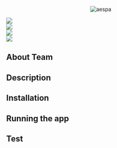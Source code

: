 <p align="center">
	<img src="https://i0.wp.com/erizos.mx/wp-content/uploads/2020/10/aespa.jpg?w=1300&ssl=1" alt="aespa" />
</p>

<p>
<img src="https://img.shields.io/badge/react-버전-skyblue"/><br/>
<img src="https://img.shields.io/badge/jdk-17-orange"/><br/>
<img src="https://img.shields.io/badge/python-버전-blue"/><br/>
<img src="https://img.shields.io/badge/maria_db-버전-navy"/><br/>
</p>

 ## About Team


## Description



## Installation


## Running the app


## Test

